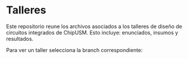 # Talleres
Este repositorio reune los archivos asociados a los talleres de diseño de circuitos integrados de ChipUSM. Esto incluye: enunciados, insumos y resultados.

Para ver un taller selecciona la branch correspondiente:



